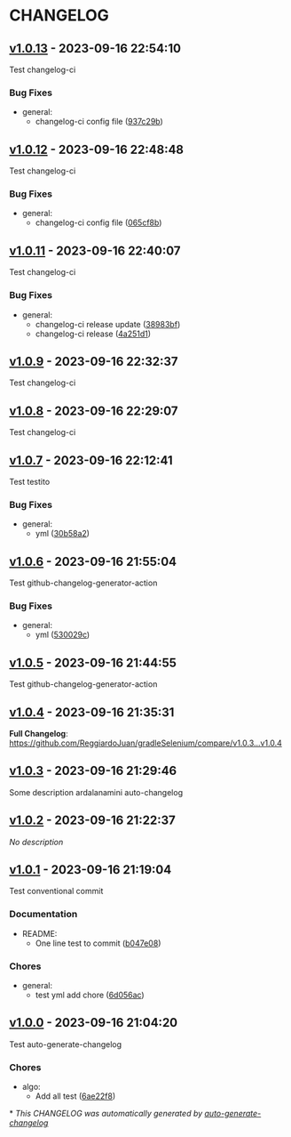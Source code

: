 # CHANGELOG

## [v1.0.13](https://github.com/ReggiardoJuan/gradleSelenium/releases/tag/v1.0.13) - 2023-09-16 22:54:10

Test changelog-ci

### Bug Fixes

- general:
  - changelog-ci config file ([937c29b](https://github.com/ReggiardoJuan/gradleSelenium/commit/937c29bcc0b462a2e0f6dcbe82a9a2fc6b8347fd))

## [v1.0.12](https://github.com/ReggiardoJuan/gradleSelenium/releases/tag/v1.0.12) - 2023-09-16 22:48:48

Test changelog-ci

### Bug Fixes

- general:
  - changelog-ci config file ([065cf8b](https://github.com/ReggiardoJuan/gradleSelenium/commit/065cf8b846743f6e49fe7805041d891497352bc9))

## [v1.0.11](https://github.com/ReggiardoJuan/gradleSelenium/releases/tag/v1.0.11) - 2023-09-16 22:40:07

Test changelog-ci 

### Bug Fixes

- general:
  - changelog-ci release update ([38983bf](https://github.com/ReggiardoJuan/gradleSelenium/commit/38983bfeab9eed2d841fcd9b08f16af19fb9b0b8))
  - changelog-ci release ([4a251d1](https://github.com/ReggiardoJuan/gradleSelenium/commit/4a251d159c5ac8985911dd41db44ad890bf97741))

## [v1.0.9](https://github.com/ReggiardoJuan/gradleSelenium/releases/tag/v1.0.9) - 2023-09-16 22:32:37

Test changelog-ci

## [v1.0.8](https://github.com/ReggiardoJuan/gradleSelenium/releases/tag/v1.0.8) - 2023-09-16 22:29:07

Test changelog-ci

## [v1.0.7](https://github.com/ReggiardoJuan/gradleSelenium/releases/tag/v1.0.7) - 2023-09-16 22:12:41

Test testito

### Bug Fixes

- general:
  - yml ([30b58a2](https://github.com/ReggiardoJuan/gradleSelenium/commit/30b58a2e910dfeea249f146886ec4c00ccc9a97e))

## [v1.0.6](https://github.com/ReggiardoJuan/gradleSelenium/releases/tag/v1.0.6) - 2023-09-16 21:55:04

Test github-changelog-generator-action

### Bug Fixes

- general:
  - yml ([530029c](https://github.com/ReggiardoJuan/gradleSelenium/commit/530029c2b9d0e403d78be71866a35ff50e83b8f7))

## [v1.0.5](https://github.com/ReggiardoJuan/gradleSelenium/releases/tag/v1.0.5) - 2023-09-16 21:44:55

Test github-changelog-generator-action

## [v1.0.4](https://github.com/ReggiardoJuan/gradleSelenium/releases/tag/v1.0.4) - 2023-09-16 21:35:31

**Full Changelog**: https://github.com/ReggiardoJuan/gradleSelenium/compare/v1.0.3...v1.0.4

## [v1.0.3](https://github.com/ReggiardoJuan/gradleSelenium/releases/tag/v1.0.3) - 2023-09-16 21:29:46

Some description ardalanamini auto-changelog

## [v1.0.2](https://github.com/ReggiardoJuan/gradleSelenium/releases/tag/v1.0.2) - 2023-09-16 21:22:37

*No description*

## [v1.0.1](https://github.com/ReggiardoJuan/gradleSelenium/releases/tag/v1.0.1) - 2023-09-16 21:19:04

Test conventional commit

### Documentation

- README:
  - One line test to commit ([b047e08](https://github.com/ReggiardoJuan/gradleSelenium/commit/b047e0897c942f296cf045a231f5595ed6d4e3e2))

### Chores

- general:
  - test yml add chore ([6d056ac](https://github.com/ReggiardoJuan/gradleSelenium/commit/6d056ac00ffee9de510d242351c8ca03ec152c39))

## [v1.0.0](https://github.com/ReggiardoJuan/gradleSelenium/releases/tag/v1.0.0) - 2023-09-16 21:04:20

Test auto-generate-changelog

### Chores

- algo:
  - Add all test ([6ae22f8](https://github.com/ReggiardoJuan/gradleSelenium/commit/6ae22f8983d806406cb9c2be7fcb4a56e54f949d))

\* *This CHANGELOG was automatically generated by [auto-generate-changelog](https://github.com/BobAnkh/auto-generate-changelog)*
